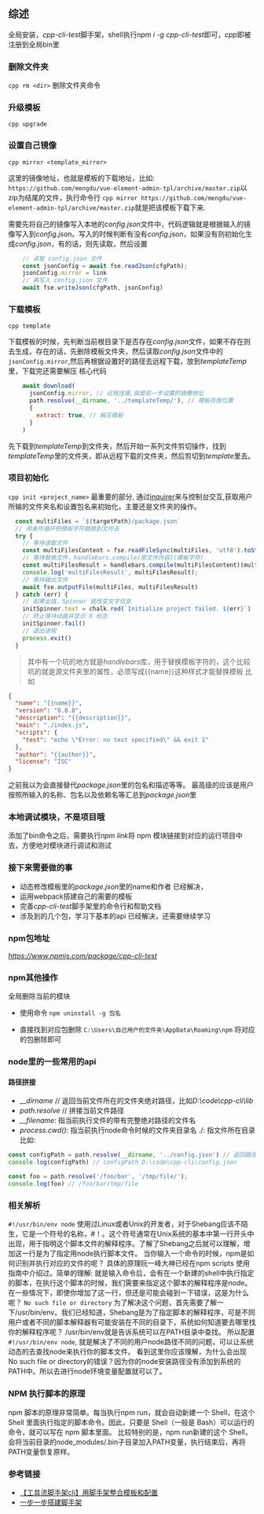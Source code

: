 
## 综述
全局安装，*cpp-cli-test*脚手架，shell执行*npm i -g cpp-cli-test*即可，*cpp*即被注册到全局bin里

### 删除文件夹
`cpp rm <dir>` 删除文件夹命令

### 升级模板
`cpp upgrade`

### 设置自己镜像
`cpp mirror <template_mirror>`

这里的镜像地址，也就是模板的下载地址，比如: `https://github.com/mengdu/vue-element-admin-tpl/archive/master.zip`以zip为结尾的文件，执行命令行 `cpp mirror https://github.com/mengdu/vue-element-admin-tpl/archive/master.zip`就是把该模板下载下来.

需要先将自己的镜像写入本地的*config.json*文件中，代码逻辑就是根据输入的镜像写入到*config.json*。写入的时候判断有没有*config.json*，如果没有则初始化生成*config.json*，有的话，则先读取，然后设置
```js
    // 读取 config.json 文件
    const jsonConfig = await fse.readJson(cfgPath);
    jsonConfig.mirror = link
    // 再写入 config.json 文件
    await fse.writeJson(cfgPath, jsonConfig)
```

### 下载模板
`cpp template`

下载模板的时候，先判断当前根目录下是否存在*config.json*文件，如果不存在则去生成，存在的话，先删除模板文件夹，然后读取*config.json*文件中的`jsonConfig.mirror`,然后再根据设置好的路径去远程下载，放到*templateTemp*里，下载完还需要解压
核心代码
```js
    await download(
      jsonConfig.mirror, // 远程连接,就是前一步设置的镜像地址
      path.resolve(__dirname, '../templateTemp/'), // 模板存放位置
      {
        extract: true, // 解压模板
      }
    )
```
先下载到*templateTemp*到文件夹，然后开始一系列文件剪切操作，找到*templateTemp*里的文件夹，即从远程下载的文件夹，然后剪切到*template*里去。

### 项目初始化
`cpp init <project_name>`
最重要的部分, 通过[inquirer](https://www.npmjs.com/package/inquirer)来与控制台交互,获取用户所输的文件夹名和设置包名来初始化，主要还是文件夹的操作。
```js
  const multiFiles = `${targetPath}/package.json`
  // 用条件循环把模板字符替换到文件去
  try {
    // 等待读取文件
    const multiFilesContent = fse.readFileSync(multiFiles, 'utf8').toString()
    // 等待替换文件，handlebars.compile(原文件内容)(模板字符)
    const multiFilesResult = handlebars.compile(multiFilesContent)(multiMeta)
    console.log('multiFilesResult', multiFilesResult);
    // 等待输出文件
    await fse.outputFile(multiFiles, multiFilesResult)
  } catch (err) {
    // 如果出错，Spinner 就改变文字信息
    initSpinner.text = chalk.red(`Initialize project failed. ${err}`)
    // 终止等待动画并显示 X 标志
    initSpinner.fail()
    // 退出进程
    process.exit()
  }
```
> 其中有一个坑的地方就是*handlebars*库，用于替换模板字符的，这个比较坑的就是源文件夹里的属性，必须写成{{name}}这种样式才能替换模板
比如
```json
{
  "name": "{{name}}",
  "version": "8.8.8",
  "description": "{{description}}",
  "main": "./index.js",
  "scripts": {
    "test": "echo \"Error: no test specified\" && exit 1"
  },
  "author": "{{author}}",
  "license": "ISC"
}
```
之前我以为会直接替代*package.json*里的包名和描述等等。
最高级的应该是用户按照所输入的名称、包名以及依赖名等汇总到*package.json*里

### 本地调试模块，不是项目哦
添加了bin命令之后，需要执行*npm link*将 npm 模块链接到对应的运行项目中去，方便地对模块进行调试和测试

### 接下来需要做的事
- 动态修改模板里的*package.json*里的name和作者
已经解决，
- 运用webpack搭建自己的需要的模板
- 完善*cpp-cli-test*脚手架里的命令行和帮助文档
- 涉及到的几个包，学习下基本的api
已经解决，还需要继续学习

### npm包地址
*https://www.npmjs.com/package/cpp-cli-test*

### npm其他操作
全局删除当前的模块
- 使用命令
`npm uninstall -g 包名`

- 直接找到对应包删除
`C:\Users\自己用户的文件夹\AppData\Roaming\npm`
将对应的包删除即可

### node里的一些常用的api
#### 路径拼接
- *__dirname* // 返回当前文件所在的文件夹绝对路径，比如*D:\code\cpp-cli\lib*
- *path.resolve* // 拼接当前文件路径
- *__filename*: 指当前执行文件的带有完整绝对路径的文件名
- *process.cwd()*: 指当前执行node命令时候的文件夹目录名
./: 指文件所在目录
比如:
```js
const configPath = path.resolve(__dirname, '../config.json') // 返回路径
console.log(configPath) // configPath D:\code\cpp-cli\config.json

const foo = path.resolve('/foo/bar', '/tmp/file/');
console.log(foo) // /foo/bar/tmp/file
```

### 相关解析
`#!/usr/bin/env node`
使用过Linux或者Unix的开发者，对于Shebang应该不陌生，它是一个符号的名称，#！。这个符号通常在Unix系统的基本中第一行开头中出现，用于指明这个脚本文件的解释程序。了解了Shebang之后就可以理解，增加这一行是为了指定用node执行脚本文件。
当你输入一个命令的时候，npm是如何识别并执行对应的文件的呢？
具体的原理阮一峰大神已经在npm scripts 使用指南中介绍过。简单的理解:
就是输入命令后，会有在一个新建的shell中执行指定的脚本，在执行这个脚本的时候，我们需要来指定这个脚本的解释程序是node。
在一些情况下，即使你增加了这一行，但还是可能会碰到一下错误，这是为什么呢？
`No such file or directory`
为了解决这个问题，首先需要了解一下/usr/bin/env。我们已经知道，Shebang是为了指定脚本的解释程序，可是不同用户或者不同的脚本解释器有可能安装在不同的目录下，系统如何知道要去哪里找你的解释程序呢？
/usr/bin/env就是告诉系统可以在PATH目录中查找。
所以配置`#!/usr/bin/env node`, 就是解决了不同的用户node路径不同的问题，可以让系统动态的去查找node来执行你的脚本文件。
看到这里你应该理解，为什么会出现No such file or directory的错误？因为你的node安装路径没有添加到系统的PATH中。所以去进行node环境变量配置就可以了。

### NPM 执行脚本的原理
npm 脚本的原理非常简单。每当执行npm run，就会自动新建一个 Shell，在这个 Shell 里面执行指定的脚本命令。因此，只要是 Shell（一般是 Bash）可以运行的命令，就可以写在 npm 脚本里面。
比较特别的是，npm run新建的这个 Shell，会将当前目录的node_modules/.bin子目录加入PATH变量，执行结束后，再将PATH变量恢复原样。

### 参考链接
- [【工具流脚手架cli】用脚手架整合模板和配置](https://juejin.im/post/6874815221174075405)
- [一步一步搭建脚手架](https://juejin.im/post/6844903912080670734#heading-8)